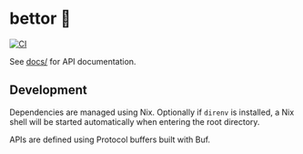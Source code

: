 # bettor 🎲

[![CI](https://github.com/elh/bettor/actions/workflows/ci.yaml/badge.svg?branch=main)](https://github.com/elh/bettor/actions/workflows/ci.yaml)

See [docs/](https://github.com/elh/bettor/blob/main/docs/index.html) for API documentation.

## Development

Dependencies are managed using Nix. Optionally if `direnv` is installed, a Nix shell will be started automatically when entering the root directory.

APIs are defined using Protocol buffers built with Buf.
